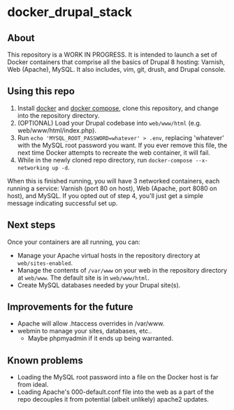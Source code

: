 # docker_drupal_stack

## About
This repository is a WORK IN PROGRESS. It is intended to launch a set of Docker containers that comprise all the basics of Drupal 8 hosting: Varnish, Web (Apache), MySQL. It also includes, vim, git, drush, and Drupal console.

## Using this repo
1. Install [docker](https://docs.docker.com/engine/installation/) and [docker compose](https://docs.docker.com/compose/install/), clone this repository, and change into the repository directory.
2. (OPTIONAL) Load your Drupal codebase into `web/www/html` (e.g. web/www/html/index.php).
3. Run `echo 'MYSQL_ROOT_PASSWORD=whatever' > .env`, replacing 'whatever' with the MySQL root password you want. If you ever remove this file, the next time Docker attempts to recreate the web container, it will fail.
4. While in the newly cloned repo directory, run `docker-compose --x-networking up -d`.

When this is finished running, you will have 3 networked containers, each running a service: Varnish (port 80 on host), Web (Apache, port 8080 on host), and MySQL. If you opted out of step 4, you'll just get a simple message indicating successful set up.

## Next steps
Once your containers are all running, you can:
* Manage your Apache virtual hosts in the repository directory at `web/sites-enabled`.
* Manage the contents of `/var/www` on your web in the repository directory at `web/www`. The default site is in `web/www/html`.
* Create MySQL databases needed by your Drupal site(s).

## Improvements for the future
* Apache will allow .htaccess overrides in /var/www.
* webmin to manage your sites, databases, etc..
  * Maybe phpmyadmin if it ends up being warranted.

## Known problems
* Loading the MySQL root password into a file on the Docker host is far from ideal.
* Loading Apache's 000-default.conf file into the web as a part of the repo decouples it from potential (albeit unlikely) apache2 updates.
